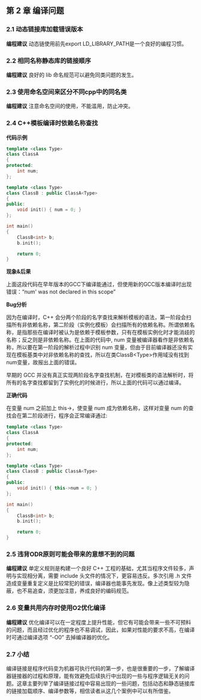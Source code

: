 ## 第 2 章  编译问题

### 2.1 动态链接库加载错误版本

**编程建议**
动态链使用前先export LD_LIBRARY_PATH是一个良好的编程习惯。



### 2.2 相同名称静态库的链接顺序

**编程建议**
良好的 lib 命名规范可以避免同类问题的发生。



### 2.3 使用命名空间来区分不同cpp中的同名类

**编程建议**
注意命名空间的使用，不能滥用，防止冲突。



### 2.4 C++模板编译时依赖名称查找

**代码示例**

```cpp
template <class Type>
class ClassA
{
protected:
    int num;
};

template <class Type>
class ClassB : public ClassA<Type>
{
public:
    void init() { num = 0; }
};

int main()
{
    ClassB<int> b;
    b.init();

    return 0;
}
```

**现象&后果**

上面这段代码在早年版本的GCC下编译能通过，但使用新的GCC版本编译时出现错误：“num' was not declared in this scope”

**Bug分析**

因为在编译时，C++ 会分两个阶段的名字查找来解析模板的语法，第一阶段会扫描所有非依赖名称，第二阶段（实例化模板）会扫描所有的依赖名称。所谓依赖名称，是指那些在编译时被认为是依赖于模板参数，只有在模板实例化时才能消歧的名称；反之则是非依赖名称。在上面的代码中, num 变量被编译器看作是非依赖名称，所以要在第一阶段的解析过程中识别 num 变量，但由于目前编译器还没有实现在模板基类中对非依赖名称的查找，所以在类ClassB\<Type>作用域没有找到num变量，故报出上面的错误。

早期的 GCC 并没有真正实现两阶段名字查找机制，在对模板类的语法解析时，将所有的名字查找都留到了实例化的时候进行，所以上面的代码可以通过编译。

**正确代码**

在变量 num 之前加上 this->，使变量 num 成为依赖名称，这样对变量 num 的查找会在第二阶段进行，程序会正常编译通过:

```cpp
template <class Type>
class ClassA
{
protected:
    int num;
};

template <class Type>
class ClassB : public ClassA<Type>
{
public:
    void init() { this->num = 0; }
};

int main()
{
    ClassB<int> b;
    b.init();

    return 0;
}
```



### 2.5 违背ODR原则可能会带来的意想不到的问题

**编程建议**
单定义规则是构建一个良好 C++ 工程的基础，尤其当程序文件较多，声明与实现相分离，需要 include 头文件的情况下，更容易违反。多次引用 .h 文件造成变量重复定义是比较常犯的错误，编译器也能事先发现。像上述类型较为隐蔽，也不易追查，须更加注意，养成良好的编码规范。



### 2.6 变量共用内存时使用O2优化编译

**编程建议**
优化编译可以在一定程度上提升性能，但它有可能会带来一些不可预料的问题，而且经过优化的程序也不易调试，因此，如果对性能的要求不高，在编译时可通过编译选项 “-O0” 去掉编译器的优化。



### 2.7 小结

编译链接是程序代码变为机器可执行代码的第一步，也是很重要的一步，了解编译器链接器的过程和原理，能有效避免后续执行中出现的一些与程序逻辑无关的问题。这章主要列举了编译链接过程中容易出现的一些问题，包括动态和静态链接库的链接加载顺序、编译参数等，相信读者从这几个案例中可以有所借鉴。